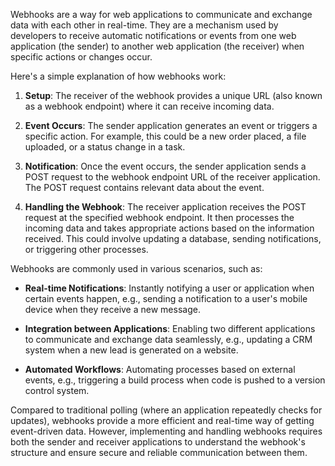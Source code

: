 Webhooks are a way for web applications to communicate and exchange data with each other in real-time. They are a mechanism used by developers to receive automatic notifications or events from one web application (the sender) to another web application (the receiver) when specific actions or changes occur.

Here's a simple explanation of how webhooks work:

1. **Setup**: The receiver of the webhook provides a unique URL (also known as a webhook endpoint) where it can receive incoming data.

2. **Event Occurs**: The sender application generates an event or triggers a specific action. For example, this could be a new order placed, a file uploaded, or a status change in a task.

3. **Notification**: Once the event occurs, the sender application sends a POST request to the webhook endpoint URL of the receiver application. The POST request contains relevant data about the event.

4. **Handling the Webhook**: The receiver application receives the POST request at the specified webhook endpoint. It then processes the incoming data and takes appropriate actions based on the information received. This could involve updating a database, sending notifications, or triggering other processes.

Webhooks are commonly used in various scenarios, such as:

- **Real-time Notifications**: Instantly notifying a user or application when certain events happen, e.g., sending a notification to a user's mobile device when they receive a new message.

- **Integration between Applications**: Enabling two different applications to communicate and exchange data seamlessly, e.g., updating a CRM system when a new lead is generated on a website.

- **Automated Workflows**: Automating processes based on external events, e.g., triggering a build process when code is pushed to a version control system.

Compared to traditional polling (where an application repeatedly checks for updates), webhooks provide a more efficient and real-time way of getting event-driven data. However, implementing and handling webhooks requires both the sender and receiver applications to understand the webhook's structure and ensure secure and reliable communication between them.